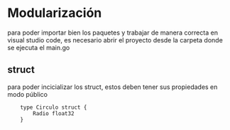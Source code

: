 # Modularización

para poder importar bien los paquetes y trabajar de manera correcta en visual studio code, es necesario abrir el proyecto desde la carpeta donde se ejecuta el main.go

## struct
para poder incicializar los struct, estos deben tener sus propiedades en modo público
```
    type Circulo struct {
        Radio float32
    }
```